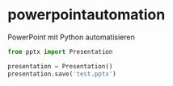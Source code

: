 # powerpointautomation
PowerPoint mit Python automatisieren


```python
from pptx import Presentation

presentation = Presentation()
presentation.save('test.pptx')
```
